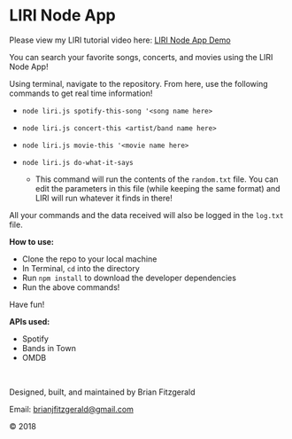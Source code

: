 # LIRI Node App

Please view my LIRI tutorial video here: [LIRI Node App Demo](https://drive.google.com/open?id=1yojqRfaxroPG6-6pIbv2kmO2JCkWC9_d)

You can search your favorite songs, concerts, and movies using the LIRI Node App!

Using terminal, navigate to the repository. From here, use the following commands to get real time information!

* `node liri.js spotify-this-song '<song name here>`

* `node liri.js concert-this <artist/band name here>`

* `node liri.js movie-this '<movie name here>`

* `node liri.js do-what-it-says`
    * This command will run the contents of the `random.txt` file. You can edit the parameters in this file (while keeping the same format) and LIRI will run whatever it finds in there!

All your commands and the data received will also be logged in the `log.txt` file.

**How to use:**
* Clone the repo to your local machine
* In Terminal, `cd` into the directory
* Run `npm install` to download the developer dependencies
* Run the above commands!

Have fun!

**APIs used:**
* Spotify
* Bands in Town
* OMDB

&nbsp;

Designed, built, and maintained by Brian Fitzgerald

Email: brianjfitzgerald@gmail.com

&#169; 2018



